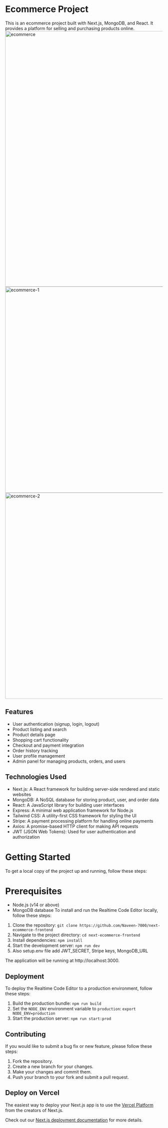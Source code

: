 # Ecommerce Project
This is an ecommerce project built with Next.js, MongoDB, and React. It provides a platform for selling and purchasing products online.
<img width="817" alt="ecommerce" src="https://github.com/Naveen-7000/next-ecommerce-frontend/assets/79650422/23342631-1081-4283-ba39-9c99a62005ec">
<img width="659" alt="ecommerce-1" src="https://github.com/Naveen-7000/next-ecommerce-frontend/assets/79650422/58637001-fabb-4631-8268-a7801f4fd6ce">
<img width="659" alt="ecommerce-2" src="https://github.com/Naveen-7000/next-ecommerce-frontend/assets/79650422/531dc53c-2636-4ed3-b1af-0bc9e5a66b99">


## Features
- User authentication (signup, login, logout)
- Product listing and search
- Product details page
- Shopping cart functionality
- Checkout and payment integration
- Order history tracking
- User profile management
- Admin panel for managing products, orders, and users

## Technologies Used
- Next.js: A React framework for building server-side rendered and static websites
- MongoDB: A NoSQL database for storing product, user, and order data
- React: A JavaScript library for building user interfaces
- Express: A minimal web application framework for Node.js
- Tailwind CSS: A utility-first CSS framework for styling the UI
- Stripe: A payment processing platform for handling online payments
- Axios: A promise-based HTTP client for making API requests
- JWT (JSON Web Tokens): Used for user authentication and authorization

# Getting Started
To get a local copy of the project up and running, follow these steps:
# Prerequisites
- Node.js (v14 or above)
- MongoDB database
To install and run the Realtime Code Editor locally, follow these steps:
1. Clone the repository: `git clone https://github.com/Naveen-7000/next-ecommerce-frontend`
2. Navigate to the project directory: `cd next-ecommerce-frontend`
3. Install dependencies: `npm install`
4. Start the development server: `npm run dev`
5. Also setup.env file add JWT_SECRET, Stripe keys, MongoDB_URL

The application will be running at http://localhost:3000.

## Deployment

To deploy the Realtime Code Editor to a production environment, follow these steps:

1. Build the production bundle: `npm run build`
2. Set the `NODE_ENV` environment variable to `production`: `export NODE_ENV=production`
3. Start the production server: `npm run start:prod`

## Contributing

If you would like to submit a bug fix or new feature, please follow these steps:

1. Fork the repository.
2. Create a new branch for your changes.
3. Make your changes and commit them.
4. Push your branch to your fork and submit a pull request.

## Deploy on Vercel

The easiest way to deploy your Next.js app is to use the [Vercel Platform](https://vercel.com/new?utm_medium=default-template&filter=next.js&utm_source=create-next-app&utm_campaign=create-next-app-readme) from the creators of Next.js.

Check out our [Next.js deployment documentation](https://nextjs.org/docs/deployment) for more details.
